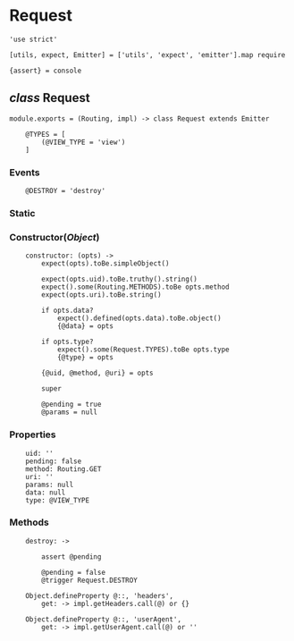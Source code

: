 Request
=======

	'use strict'

	[utils, expect, Emitter] = ['utils', 'expect', 'emitter'].map require

	{assert} = console

*class* Request
---------------

	module.exports = (Routing, impl) -> class Request extends Emitter

		@TYPES = [
			(@VIEW_TYPE = 'view')
		]

### Events

		@DESTROY = 'destroy'

### Static

### Constructor(*Object*)

		constructor: (opts) ->
			expect(opts).toBe.simpleObject()

			expect(opts.uid).toBe.truthy().string()
			expect().some(Routing.METHODS).toBe opts.method
			expect(opts.uri).toBe.string()

			if opts.data?
				expect().defined(opts.data).toBe.object()
				{@data} = opts

			if opts.type?
				expect().some(Request.TYPES).toBe opts.type
				{@type} = opts

			{@uid, @method, @uri} = opts

			super

			@pending = true
			@params = null

### Properties

		uid: ''
		pending: false
		method: Routing.GET
		uri: ''
		params: null
		data: null
		type: @VIEW_TYPE

### Methods

		destroy: ->

			assert @pending

			@pending = false
			@trigger Request.DESTROY

		Object.defineProperty @::, 'headers',
			get: -> impl.getHeaders.call(@) or {}

		Object.defineProperty @::, 'userAgent',
			get: -> impl.getUserAgent.call(@) or ''